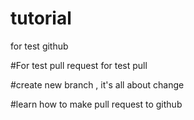 # tutorial
for test github

#For test pull request
for test pull

#create new branch , it's all about change

#learn how to make pull request to github
